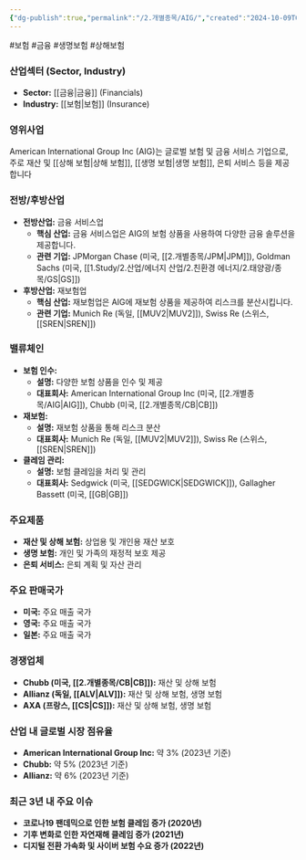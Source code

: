 ```yaml
---
{"dg-publish":true,"permalink":"/2.개별종목/AIG/","created":"2024-10-09T07:05:41.783+09:00","updated":"2025-07-29T21:37:04.269+09:00"}
---
```


#보험 #금융 #생명보험 #상해보험

### 산업섹터 (Sector, Industry)

- **Sector:** [[금융\|금융]] (Financials)
- **Industry:** [[보험\|보험]] (Insurance)

### 영위사업

American International Group Inc (AIG)는 글로벌 보험 및 금융 서비스 기업으로, 주로 재산 및 [[상해 보험\|상해 보험]], [[생명 보험\|생명 보험]], 은퇴 서비스 등을 제공합니다

### 전방/후방산업

- **전방산업:** 금융 서비스업
    - **핵심 산업:** 금융 서비스업은 AIG의 보험 상품을 사용하여 다양한 금융 솔루션을 제공합니다.
    - **관련 기업:** JPMorgan Chase (미국, [[2.개별종목/JPM\|JPM]]), Goldman Sachs (미국, [[1.Study/2.산업/에너지 산업/2.친환경 에너지/2.태양광/종목/GS\|GS]])
- **후방산업:** 재보험업
    - **핵심 산업:** 재보험업은 AIG에 재보험 상품을 제공하여 리스크를 분산시킵니다.
    - **관련 기업:** Munich Re (독일, [[MUV2\|MUV2]]), Swiss Re (스위스, [[SREN\|SREN]])

### 밸류체인

- **보험 인수:**
    - **설명:** 다양한 보험 상품을 인수 및 제공
    - **대표회사:** American International Group Inc (미국, [[2.개별종목/AIG\|AIG]]), Chubb (미국, [[2.개별종목/CB\|CB]])
- **재보험:**
    - **설명:** 재보험 상품을 통해 리스크 분산
    - **대표회사:** Munich Re (독일, [[MUV2\|MUV2]]), Swiss Re (스위스, [[SREN\|SREN]])
- **클레임 관리:**
    - **설명:** 보험 클레임을 처리 및 관리
    - **대표회사:** Sedgwick (미국, [[SEDGWICK\|SEDGWICK]]), Gallagher Bassett (미국, [[GB\|GB]])

### 주요제품

- **재산 및 상해 보험:** 상업용 및 개인용 재산 보호
- **생명 보험:** 개인 및 가족의 재정적 보호 제공
- **은퇴 서비스:** 은퇴 계획 및 자산 관리

### 주요 판매국가

- **미국:** 주요 매출 국가
- **영국:** 주요 매출 국가
- **일본:** 주요 매출 국가

### 경쟁업체

- **Chubb (미국, [[2.개별종목/CB\|CB]]):** 재산 및 상해 보험
- **Allianz (독일, [[ALV\|ALV]]):** 재산 및 상해 보험, 생명 보험
- **AXA (프랑스, [[CS\|CS]]):** 재산 및 상해 보험, 생명 보험

### 산업 내 글로벌 시장 점유율

- **American International Group Inc:** 약 3% (2023년 기준)
- **Chubb:** 약 5% (2023년 기준)
- **Allianz:** 약 6% (2023년 기준)

### 최근 3년 내 주요 이슈

- **코로나19 팬데믹으로 인한 보험 클레임 증가 (2020년)**
- **기후 변화로 인한 자연재해 클레임 증가 (2021년)**
- **디지털 전환 가속화 및 사이버 보험 수요 증가 (2022년)**
